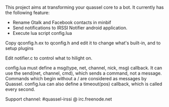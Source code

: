 This project aims at transforming your quassel core to a bot.
It currently has the following feature:

 - Rename Gtalk and Facebook contacts in minbif
 - Send notifications to IRSSI Notifier android application.
 - Execute lua script config.lua

Copy qconfig.h.ex to qconfig.h and edit it to change what's built-in,
and to setup plugins

Edit notifier.c to control what to hilight on.

config.lua must define a msg(type, net, channel, nick, msg) callback.
It can use the send(net, channel, cmd), which sends a command, not a message.
Commands which begin without a / are considered as messages by Quassel.
config.lua can also define a timeout(pos) callback, which is called every second.

Support channel: #quassel-irssi @ irc.freenode.net
